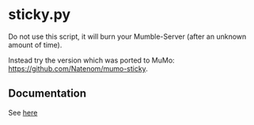 # sticky.py

Do not use this script, it will burn your Mumble-Server (after an unknown amount of time).

Instead try the version which was ported to MuMo: https://github.com/Natenom/mumo-sticky.

## Documentation
See [here](http://wiki.natenom.name/mumble/tools/sticky)


